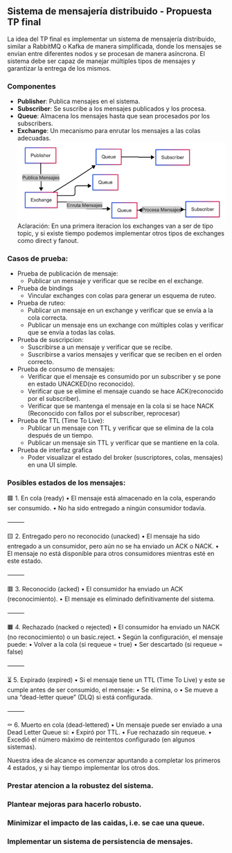 ## Sistema de mensajería distribuido - Propuesta TP final

La idea del TP final es implementar un sistema de mensajería distribuido, similar a RabbitMQ o Kafka de manera simplificada,
donde los mensajes se envían entre diferentes nodos y se procesan de manera asíncrona. 
El sistema debe ser capaz de manejar múltiples tipos de mensajes y garantizar la entrega de los mismos.

### Componentes

- **Publisher**: Publica mensajes en el sistema.
- **Subscriber**: Se suscribe a los mensajes publicados y los procesa.
- **Queue**: Almacena los mensajes hasta que sean procesados por los subscribers.
- **Exchange**: Un mecanismo para enrutar los mensajes a las colas adecuadas.
![img_1.png](img_1.png)Aclaración: En una primera iteracion los exchanges van a ser de tipo topic, y si existe tiempo podemos implementar otros tipos de exchanges como direct y fanout.

### Casos de prueba:

- Prueba de publicación de mensaje:
  - Publicar un mensaje y verificar que se recibe en el exchange.
- Prueba de bindings
  - Vincular exchanges con colas para generar un esquema de ruteo.
- Prueba de ruteo:
  - Publicar un mensaje en un exchange y verificar que se envía a la cola correcta.
  - Publicar un mensaje ens un exchange con múltiples colas y verificar que se envía a todas las colas.
- Prueba de suscripcion:
  - Suscribirse a un mensaje y verificar que se recibe.
  - Suscribirse a varios mensajes y verificar que se reciben en el orden correcto.
- Prueba de consumo de mensajes:
  - Verificar que el mensaje es consumido por un subscriber y se pone en estado UNACKED(no reconocido).
  - Verificar que se elimine el mensaje cuando se hace ACK(reconocido por el subscriber).
  - Verificar que se mantenga el mensaje en la cola si se hace NACK (Reconocido con fallos por el subscriber, reprocesar)
- Prueba de TTL (Time To Live):
  - Publicar un mensaje con TTL y verificar que se elimina de la cola después de un tiempo.
  - Publicar un mensaje sin TTL y verificar que se mantiene en la cola.
- Prueba de interfaz grafica
  - Poder visualizar el estado del broker (suscriptores, colas, mensajes) en una UI simple.


### Posibles estados de los mensajes:

🟩 1. En cola (ready)
   •	El mensaje está almacenado en la cola, esperando ser consumido.
   •	No ha sido entregado a ningún consumidor todavía.

⸻

🟨 2. Entregado pero no reconocido (unacked)
•	El mensaje ha sido entregado a un consumidor, pero aún no se ha enviado un ACK o NACK.
•	El mensaje no está disponible para otros consumidores mientras esté en este estado.

⸻

🟥 3. Reconocido (acked)
•	El consumidor ha enviado un ACK (reconocimiento).
•	El mensaje es eliminado definitivamente del sistema.

⸻

🟧 4. Rechazado (nacked o rejected)
•	El consumidor ha enviado un NACK (no reconocimiento) o un basic.reject.
•	Según la configuración, el mensaje puede:
•	Volver a la cola (si requeue = true)
•	Ser descartado (si requeue = false)

⸻

⏳ 5. Expirado (expired)
•	Si el mensaje tiene un TTL (Time To Live) y este se cumple antes de ser consumido, el mensaje:
•	Se elimina, o
•	Se mueve a una “dead-letter queue” (DLQ) si está configurada.

⸻

⚰️ 6. Muerto en cola (dead-lettered)
•	Un mensaje puede ser enviado a una Dead Letter Queue si:
•	Expiró por TTL.
•	Fue rechazado sin requeue.
•	Excedió el número máximo de reintentos configurado (en algunos sistemas).
  
Nuestra idea de alcance es comenzar apuntando a completar los primeros 4 estados, y si hay tiempo implementar los otros dos.


### Prestar atencion a la robustez del sistema.

### Plantear mejoras para hacerlo robusto.

### Minimizar el impacto de las caidas, i.e. se cae una queue.
### Implementar un sistema de persistencia de mensajes.